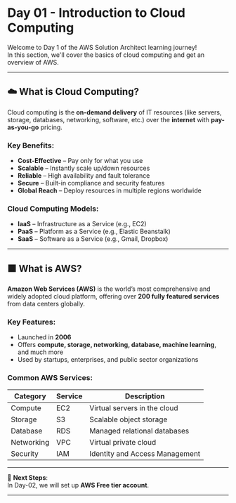 # Day 01 - Introduction to Cloud Computing

Welcome to Day 1 of the AWS Solution Architect learning journey!  
In this section, we'll cover the basics of cloud computing and get an overview of AWS.

---

## ☁️ What is Cloud Computing?

Cloud computing is the **on-demand delivery** of IT resources (like servers, storage, databases, networking, software, etc.) over the **internet** with **pay-as-you-go** pricing.

### Key Benefits:
- **Cost-Effective** – Pay only for what you use
- **Scalable** – Instantly scale up/down resources
- **Reliable** – High availability and fault tolerance
- **Secure** – Built-in compliance and security features
- **Global Reach** – Deploy resources in multiple regions worldwide

### Cloud Computing Models:
- **IaaS** – Infrastructure as a Service (e.g., EC2)
- **PaaS** – Platform as a Service (e.g., Elastic Beanstalk)
- **SaaS** – Software as a Service (e.g., Gmail, Dropbox)

---

## 🟧 What is AWS?

**Amazon Web Services (AWS)** is the world’s most comprehensive and widely adopted cloud platform, offering over **200 fully featured services** from data centers globally.

### Key Features:
- Launched in **2006**
- Offers **compute, storage, networking, database, machine learning**, and much more
- Used by startups, enterprises, and public sector organizations

### Common AWS Services:
| Category        | Service          | Description                         |
|----------------|------------------|-------------------------------------|
| Compute         | EC2              | Virtual servers in the cloud        |
| Storage         | S3               | Scalable object storage             |
| Database        | RDS              | Managed relational databases        |
| Networking      | VPC              | Virtual private cloud               |
| Security        | IAM              | Identity and Access Management      |

---

📌 **Next Steps**:  
In Day-02, we will set up **AWS Free tier account**.

---
